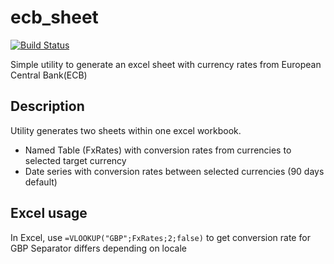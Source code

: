 # ecb_sheet
[![Build Status](https://travis-ci.org/jonas-lantto/ecb_sheet.png)](https://travis-ci.org/jonas-lantto/ecb_sheet)

Simple utility to generate an excel sheet with currency rates from European Central Bank(ECB)

## Description
Utility generates two sheets within one excel workbook.

-   Named Table (FxRates) with conversion rates from currencies to selected target currency
-   Date series with conversion rates between selected currencies (90 days default)

## Excel usage
In Excel, use <code>=VLOOKUP("GBP";FxRates;2;false)</code> to get conversion rate for GBP
Separator differs depending on locale


